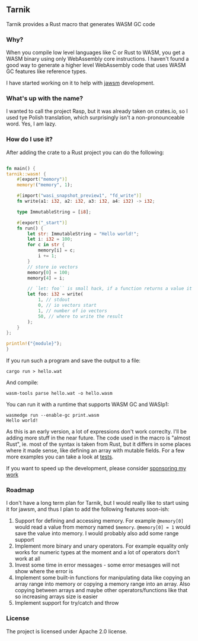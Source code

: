 ## Tarnik

Tarnik provides a Rust macro that generates WASM GC code

### Why?

When you compile low level languages like C or Rust to WASM, you
get a WASM binary using only WebAssembly core instructions. I haven't
found a good way to generate a higher level WebAssembly code that uses
WASM GC features like reference types.

I have started working on it to help with [jawsm](https://github.com/drogus/jawsm)
development.

### What's up with the name?

I wanted to call the project Rasp, but it was already taken on crates.io,
so I used tye Polish translation, which surprisingly isn't a non-pronounceable word.
Yes, I am lazy.

### How do I use it?

After adding the crate to a Rust project you can do the following:

```rust

fn main() {
tarnik::wasm! {
    #[export("memory")]
    memory!("memory", 1);

    #[import("wasi_snapshot_preview1", "fd_write")]
    fn write(a1: i32, a2: i32, a3: i32, a4: i32) -> i32;

    type ImmutableString = [i8];

    #[export("_start")]
    fn run() {
        let str: ImmutableString = "Hello world!";
        let i: i32 = 100;
        for c in str {
            memory[i] = c;
            i += 1;
        }
        // store io vectors
        memory[0] = 100;
        memory[4] = i;

        // `let: foo`` is small hack, if a function returns a value it needs to be somehow consumed
        let foo: i32 = write(
            1, // stdout
            0, // io vectors start
            1, // number of io vectors
            50, // where to write the result
        );
    }
};

println!("{module}");
}
```

If you run such a program and save the output to a file:

```
cargo run > hello.wat
```

And compile:

```
wasm-tools parse hello.wat -o hello.wasm
```

You can run it with a runtime that supports WASM GC and WASIp1:

```
wasmedge run --enable-gc print.wasm
Hello world!
```

As this is an early version, a lot of expressions don't work correclty. I'll be
adding more stuff in the near future. The code used in the macro is "almost Rust",
ie. most of the syntax is taken from Rust, but it differs in some places where it made
sense, like defining an array with mutable fields. For a few more examples you can
take a look at [tests](testing/src/lib.rs).

If you want to speed up the development, please consider [sponsoring my work](https://github.com/sponsors/drogus)

### Roadmap

I don't have a long term plan for Tarnik, but I would really like to start using
it for jawsm, and thus I plan to add the following features soon-ish:

1. Support for defining and accessing memory. For example `@memory[0]` would read
   a value from memory named `$memory`. `@memory[0] = 1` would save the value into
   memory. I would probably also add some range support
2. Implement more binary and unary operators. For example equality only works for numeric
   types at the moment and a lot of operators don't work at all
3. Invest some time in error messages - some error mesasges will not show where
   the error is
4. Implement some built-in functions for manipulating data like copying an array range
   into memory or copying a memory range into an array. Also copying between arrays
   and maybe other operators/functions like that so increasing arrays size is easier
5. Implement support for try/catch and throw

### License

The project is licensed under Apache 2.0 license.
